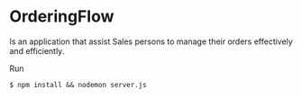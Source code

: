 # OrderingFlow
Is an application that assist Sales persons to manage their orders effectively and efficiently.


Run
```
$ npm install && nodemon server.js
```
